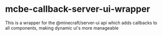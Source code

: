 # mcbe-callback-server-ui-wrapper
This is a wrapper for the @minecraft/server-ui api which adds callbacks to all components, making dynamic ui's more manageable
